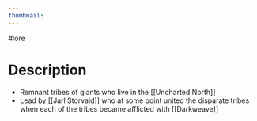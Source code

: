 ```yaml
---
thumbnail:
---
```

#lore
# Description
- Remnant tribes of giants who live in the [[Uncharted North]]
- Lead by [[Jarl Storvald]] who at some point united the disparate tribes when each of the tribes became afflicted with [[Darkweave]]